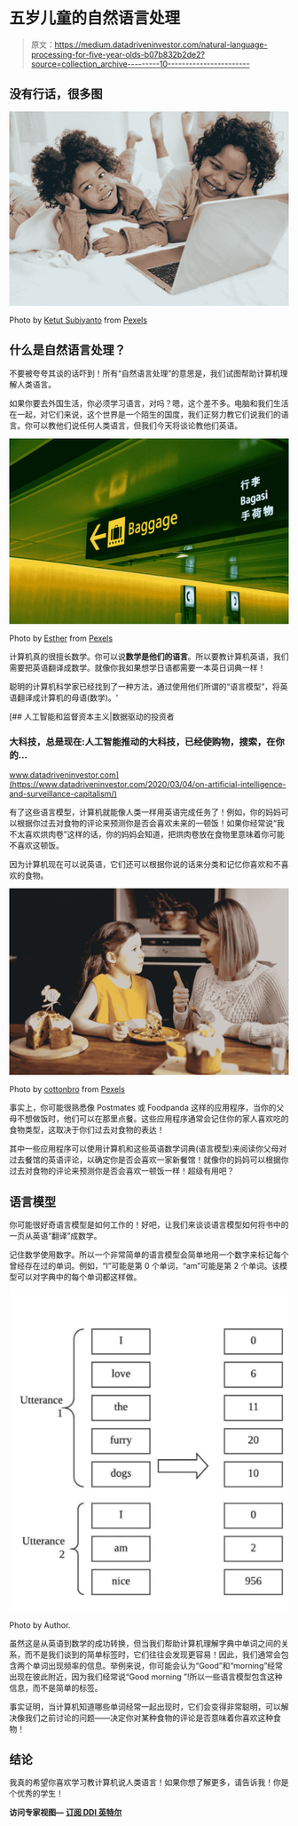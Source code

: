 # 五岁儿童的自然语言处理

> 原文：<https://medium.datadriveninvestor.com/natural-language-processing-for-five-year-olds-b07b832b2de2?source=collection_archive---------10----------------------->

## 没有行话，很多图

![](img/e1355d5f069bc0ae60a4fb059b996af8.png)

Photo by [Ketut Subiyanto](https://www.pexels.com/@ketut-subiyanto?utm_content=attributionCopyText&utm_medium=referral&utm_source=pexels) from [Pexels](https://www.pexels.com/photo/smiley-black-boys-watching-funny-video-on-laptop-on-bed-4545951/?utm_content=attributionCopyText&utm_medium=referral&utm_source=pexels)

## **什么是自然语言处理？**

不要被夸夸其谈的话吓到！所有“自然语言处理”的意思是，我们试图帮助计算机理解人类语言。

如果你要去外国生活，你必须学习语言，对吗？嗯，这个差不多。电脑和我们生活在一起，对它们来说，这个世界是一个陌生的国度，我们正努力教它们说我们的语言。你可以教他们说任何人类语言，但我们今天将谈论教他们英语。

![](img/38216928e7c9abab2e31711536014530.png)

Photo by [Esther](https://www.pexels.com/@esther-234072?utm_content=attributionCopyText&utm_medium=referral&utm_source=pexels) from [Pexels](https://www.pexels.com/photo/close-up-photo-of-baggage-sign-746500/?utm_content=attributionCopyText&utm_medium=referral&utm_source=pexels)

计算机真的很擅长数学。你可以说**数学是他们的语言**。所以要教计算机英语，我们需要把英语翻译成数学。就像你我如果想学日语都需要一本英日词典一样！

聪明的计算机科学家已经找到了一种方法，通过使用他们所谓的“语言模型”，将英语翻译成计算机的母语(数学)。'

[](https://www.datadriveninvestor.com/2020/03/04/on-artificial-intelligence-and-surveillance-capitalism/) [## 人工智能和监督资本主义|数据驱动的投资者

### 大科技，总是现在:人工智能推动的大科技，已经使购物，搜索，在你的…

www.datadriveninvestor.com](https://www.datadriveninvestor.com/2020/03/04/on-artificial-intelligence-and-surveillance-capitalism/) 

有了这些语言模型，计算机就能像人类一样用英语完成任务了！例如，你的妈妈可以根据你过去对食物的评论来预测你是否会喜欢未来的一顿饭！如果你经常说“我不太喜欢烘肉卷”这样的话，你的妈妈会知道，把烘肉卷放在食物里意味着你可能不喜欢这顿饭。

因为计算机现在可以说英语，它们还可以根据你说的话来分类和记忆你喜欢和不喜欢的食物。

![](img/c36c17e7c6bebb1f8c7fad3e444e4823.png)

Photo by [cottonbro](https://www.pexels.com/@cottonbro?utm_content=attributionCopyText&utm_medium=referral&utm_source=pexels) from [Pexels](https://www.pexels.com/photo/eating-cake-on-brown-wooden-table-3992135/?utm_content=attributionCopyText&utm_medium=referral&utm_source=pexels)

事实上，你可能很熟悉像 Postmates 或 Foodpanda 这样的应用程序，当你的父母不想做饭时，他们可以在那里点餐。这些应用程序通常会记住你的家人喜欢吃的食物类型，这取决于你们过去对食物的表达！

其中一些应用程序可以使用计算机和这些英语数学词典(语言模型)来阅读你父母对过去餐馆的英语评论，以确定你是否会喜欢一家新餐馆！就像你的妈妈可以根据你过去对食物的评论来预测你是否会喜欢一顿饭一样！超级有用吧？

## **语言模型**

你可能很好奇语言模型是如何工作的！好吧，让我们来谈谈语言模型如何将书中的一页从英语“翻译”成数学。

记住数学使用数字。所以一个非常简单的语言模型会简单地用一个数字来标记每个曾经存在过的单词。例如，“I”可能是第 0 个单词，“am”可能是第 2 个单词。该模型可以对字典中的每个单词都这样做。

![](img/f5bd7a23c4ee0ddedbdda7a930581033.png)

Photo by Author.

虽然这是从英语到数学的成功转换，但当我们帮助计算机理解字典中单词之间的关系，而不是我们谈到的简单标签时，它们往往会发现更容易！因此，我们通常会包含两个单词出现频率的信息。举例来说，你可能会认为“Good”和“morning”经常出现在彼此附近，因为我们经常说“Good morning ”!所以一些语言模型包含这种信息，而不是简单的标签。

事实证明，当计算机知道哪些单词经常一起出现时，它们会变得非常聪明，可以解决像我们之前讨论的问题——决定你对某种食物的评论是否意味着你喜欢这种食物！

## **结论**

我真的希望你喜欢学习教计算机说人类语言！如果你想了解更多，请告诉我！你是个优秀的学生！

**访问专家视图—** [**订阅 DDI 英特尔**](https://datadriveninvestor.com/ddi-intel)
